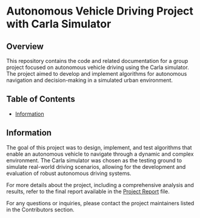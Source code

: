 # Autonomous Vehicle Driving Project with Carla Simulator

## Overview

This repository contains the code and related documentation for a group project focused on autonomous vehicle driving using the Carla simulator. The project aimed to develop and implement algorithms for autonomous navigation and decision-making in a simulated urban environment.

## Table of Contents

- [Information](#Information)

## Information

The goal of this project was to design, implement, and test algorithms that enable an autonomous vehicle to navigate through a dynamic and complex environment. The Carla simulator was chosen as the testing ground to simulate real-world driving scenarios, allowing for the development and evaluation of robust autonomous driving systems.

For more details about the project, including a comprehensive analysis and results, refer to the final report available in the [Project Report](AVDFinalReport-Group14.pdf) file.

For any questions or inquiries, please contact the project maintainers listed in the Contributors section.
